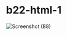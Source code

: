 # b22-html-1
![Screenshot (88)](https://user-images.githubusercontent.com/79769140/117681744-996e5b80-b1dc-11eb-94ee-c382489a519f.png)
